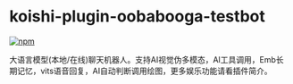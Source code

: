 # koishi-plugin-oobabooga-testbot

[![npm](https://img.shields.io/npm/v/koishi-plugin-oobabooga-testbot?style=flat-square)](https://www.npmjs.com/package/koishi-plugin-oobabooga-testbot)

大语言模型(本地/在线)聊天机器人。支持AI视觉伪多模态，AI工具调用，Emb长期记忆，vits语音回复，AI自动判断调用绘图，更多娱乐功能请看插件简介。
